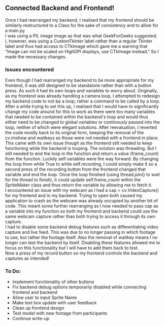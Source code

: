 ## Connected Backend and Frontend!

Once I had rearranged my backend, I realised that my frontend should be similarly restructured to a Class for the sake of consistency and to allow for a main.py<br/>
I was using a PIL image image as that was what GeekForGeeks suggested; I, however, was using a CustomTkinter label rather than a regular Tkinter label and thus had access to CTkImage which gave me a warning that "Image can not be scaled on HighDPI displays, use CTkImage instead." So I made the necessary changes. 

### Issues encountered

Even though I had rearranged my backend to be more appropriate for my frontend, it was still designed to be standalone rather than with a button press. As such it had its own loops and variables to worry about. Originally, as my frontend was already handling a camera loop, I attempted to redesign my backend code to not be a loop, rather a command to be called by a loop. After a while trying to set this up, I realised that I would have to significantly change my code around for this to work as there were too many variables that needed to be contained within the backend's loop and would thus either need to be changed to global variables or continously passed into the loop, neither of which were elegant solutions. After reevaluation, I reverted the code mostly back to its original form, keeping the removal of the cv.imshow and waitkeys as those were not needed with a frontend in place.<br/>
This came with its own issue though as the frontend still needed to keep functioning while the backend is looping. The solution was threading. But I still needed to end the loop in the function and return a value (frame_count) from the function. Luckily self.variables were the way forward. By changing the loop from while True to while self.recording, I could simply make it so a second press of the recording button from the frontend changed that variable and end the loop. Once the loop finished (using thread.join() to wait for the thread to finish), it could update self.frame_count within the SpriteMaker class and thus return the variable by allowing me to fetch it.<br/>
I encountered an issue with my webcam as I had a cap = cv.VideoCapture() for my frontend and in my backend. Trying to open both caused my application to crash as the webcam was already occupied by another bit of code. This meant some further rearranging as I now needed to pass cap as a variable into my function so both my frontend and backend could use the same webcam capture rather than both trying to access it through its own capture.<br/>
I had to disable some backend debug features such as differentiating video capture and live feed. This was due to no longer passing in which footage to use, but rather the footage itself. Also the removal of waitkey means I no longer can test the backend by itself. Disabling these features allowed me to focus on this functionality but I will have to add them back to test.<br/>
Now a press of my record button on my frontend controls the backend and captures as intended!

### To Do:
* Implement functionality of other buttons
* Fix backend debug options temporarily disabled while connecting frontend and backend
* Allow user to input Sprite Name
* Make text box update with user feedback
* Clean up frontend design
* Test model with new footage from participants
* Continue write-up